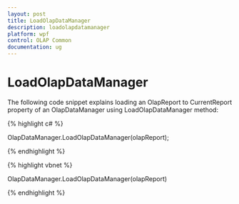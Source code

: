 ```yaml
---
layout: post
title: LoadOlapDataManager
description: loadolapdatamanager
platform: wpf
control: OLAP Common
documentation: ug
---
```


# LoadOlapDataManager

The following code snippet explains loading an OlapReport to CurrentReport property of an OlapDataManager using LoadOlapDataManager method:

{% highlight c# %}

OlapDataManager.LoadOlapDataManager(olapReport);

{% endhighlight  %}

{% highlight vbnet %}

OlapDataManager.LoadOlapDataManager(olapReport)

{% endhighlight  %}

